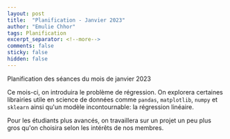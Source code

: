 ```yaml
---
layout: post
title:  "Planification - Janvier 2023"
author: "Emulie Chhor"
tags: Planification
excerpt_separator: <!--more-->
comments: false
sticky: false
hidden: false
---
```


Planification des séances du mois de janvier 2023
<!--more-->

Ce mois-ci, on introduira le problème de régression.
On explorera certaines librairies utile en science de données comme 
`pandas`, `matplotlib`, `numpy` et `sklearn` ainsi qu'un modèle incontournable: 
la régression linéaire.

Pour les étudiants plus avancés, on travaillera sur un projet 
un peu plus gros qu'on choisira selon les intérêts de nos membres.

